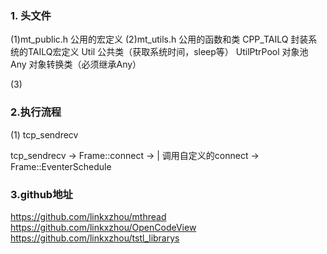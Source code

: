 ### 1. 头文件
(1)mt_public.h 公用的宏定义
(2)mt_utils.h 公用的函数和类
	CPP_TAILQ 封装系统的TAILQ宏定义
	Util 公共类（获取系统时间，sleep等）
	UtilPtrPool 对象池
	Any 对象转换类（必须继承Any）

(3)


### 2.执行流程
(1) tcp_sendrecv

tcp_sendrecv -> Frame::connect -> 
					|
				调用自定义的connect -> Frame::EventerSchedule


### 3.github地址
https://github.com/linkxzhou/mthread
https://github.com/linkxzhou/OpenCodeView
https://github.com/linkxzhou/tstl_librarys